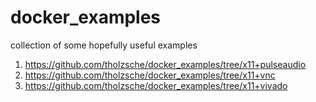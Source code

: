 # docker_examples
collection of some hopefully useful examples

1. https://github.com/tholzsche/docker_examples/tree/x11+pulseaudio
2. https://github.com/tholzsche/docker_examples/tree/x11+vnc
3. https://github.com/tholzsche/docker_examples/tree/x11+vivado
